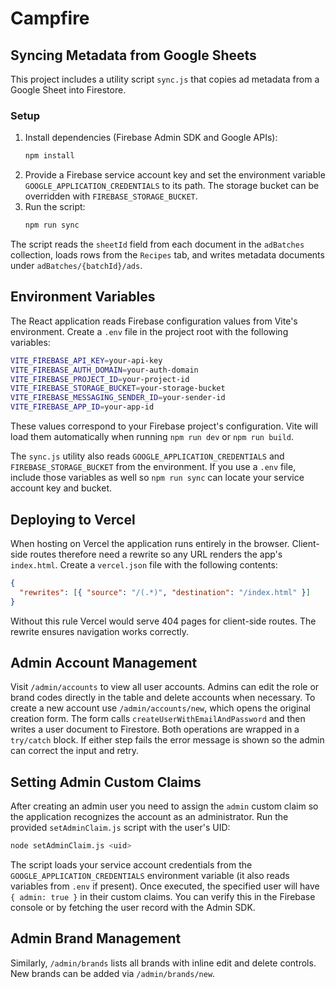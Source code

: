 # Campfire

## Syncing Metadata from Google Sheets

This project includes a utility script `sync.js` that copies ad metadata from a
Google Sheet into Firestore.

### Setup

1. Install dependencies (Firebase Admin SDK and Google APIs):
   ```bash
   npm install
   ```
2. Provide a Firebase service account key and set the environment variable
   `GOOGLE_APPLICATION_CREDENTIALS` to its path. The storage bucket can be
   overridden with `FIREBASE_STORAGE_BUCKET`.
3. Run the script:
   ```bash
   npm run sync
   ```

The script reads the `sheetId` field from each document in the `adBatches`
collection, loads rows from the `Recipes` tab, and writes metadata documents
under `adBatches/{batchId}/ads`.

## Environment Variables

The React application reads Firebase configuration values from Vite's
environment. Create a `.env` file in the project root with the following
variables:

```bash
VITE_FIREBASE_API_KEY=your-api-key
VITE_FIREBASE_AUTH_DOMAIN=your-auth-domain
VITE_FIREBASE_PROJECT_ID=your-project-id
VITE_FIREBASE_STORAGE_BUCKET=your-storage-bucket
VITE_FIREBASE_MESSAGING_SENDER_ID=your-sender-id
VITE_FIREBASE_APP_ID=your-app-id
```

These values correspond to your Firebase project's configuration. Vite will load
them automatically when running `npm run dev` or `npm run build`.

The `sync.js` utility also reads `GOOGLE_APPLICATION_CREDENTIALS` and
`FIREBASE_STORAGE_BUCKET` from the environment. If you use a `.env` file, include
those variables as well so `npm run sync` can locate your service account key and
bucket.

## Deploying to Vercel

When hosting on Vercel the application runs entirely in the browser. Client-side
routes therefore need a rewrite so any URL renders the app's `index.html`.
Create a `vercel.json` file with the following contents:

```json
{
  "rewrites": [{ "source": "/(.*)", "destination": "/index.html" }]
}
```

Without this rule Vercel would serve 404 pages for client-side routes. The
rewrite ensures navigation works correctly.

## Admin Account Management

Visit `/admin/accounts` to view all user accounts. Admins can edit the role or
brand codes directly in the table and delete accounts when necessary. To create
a new account use `/admin/accounts/new`, which opens the original creation
form. The form calls `createUserWithEmailAndPassword` and then writes a user
document to Firestore. Both operations are wrapped in a `try/catch` block. If
either step fails the error message is shown so the admin can correct the input
and retry.


## Setting Admin Custom Claims

After creating an admin user you need to assign the `admin` custom claim so the application recognizes the account as an administrator. Run the provided `setAdminClaim.js` script with the user's UID:

```bash
node setAdminClaim.js <uid>
```

The script loads your service account credentials from the `GOOGLE_APPLICATION_CREDENTIALS` environment variable (it also reads variables from `.env` if present). Once executed, the specified user will have `{ admin: true }` in their custom claims. You can verify this in the Firebase console or by fetching the user record with the Admin SDK.

## Admin Brand Management

Similarly, `/admin/brands` lists all brands with inline edit and delete
controls. New brands can be added via `/admin/brands/new`.
